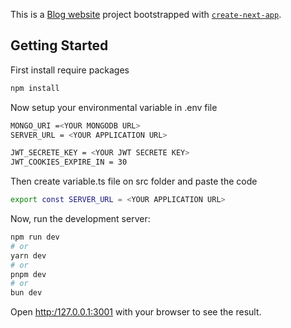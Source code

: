 This is a [Blog website](https://127.0.0.1:3000/) project bootstrapped with [`create-next-app`](https://github.com/vercel/next.js/tree/canary/packages/create-next-app).

## Getting Started

First install require packages
```bash
npm install
```
Now setup your environmental variable in .env file 
```bash
MONGO_URI =<YOUR MONGODB URL>
SERVER_URL = <YOUR APPLICATION URL>

JWT_SECRETE_KEY = <YOUR JWT SECRETE KEY>
JWT_COOKIES_EXPIRE_IN = 30

```

Then create variable.ts file on src folder and paste the code 

```bash
export const SERVER_URL = <YOUR APPLICATION URL>

```

Now, run the development server:

```bash
npm run dev
# or
yarn dev
# or
pnpm dev
# or
bun dev
```

Open [http:/127.0.0.1:3001](http://localhost:3000) with your browser to see the result.

